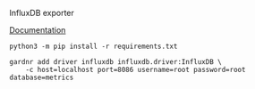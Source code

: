 InfluxDB exporter

[Documentation](https://influxdb-python.readthedocs.io/en/latest/)

```
python3 -m pip install -r requirements.txt

gardnr add driver influxdb influxdb.driver:InfluxDB \
    -c host=localhost port=8086 username=root password=root database=metrics
```
